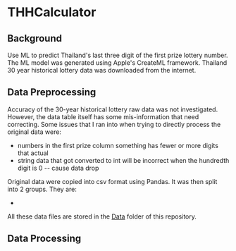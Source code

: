 # THHCalculator

## Background
Use ML to predict Thailand's last three digit of the first prize lottery number. The ML model was generated using Apple's CreateML framework.  Thailand 30 year historical lottery data was downloaded from the internet.

## Data Preprocessing
Accuracy of the 30-year historical lottery raw data was not investigated. However, the data table itself has some mis-information that need correcting.  Some issues that I ran into when trying to directly process the original data were:
<ul>
  <li>numbers in the first prize column something has fewer or more digits that actual</li>
  <li>string data that got converted to int will be incorrect when the hundredth digit is 0 -- cause data drop</li>
</ul>
Original data were copied into csv format using Pandas. It was then split into 2 groups. They are:
<ul>
  <li></li>
</ul>
All these data files are stored in the <a href="/Data">Data</a> folder of this repository.

## Data Processing

    
